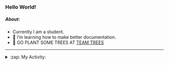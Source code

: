 ### Hello World!

##### About:
- Currently I am a student.
- 🌱 I’m learning how to make better documentation.
- 🌱 GO PLANT SOME TREES AT [TEAM TREES](https://teamtrees.org/)

---
<details>
  <summary>:zap: My Activity:</summary>
  
<!--START_SECTION:waka-->
![Code Time](http://img.shields.io/badge/Code%20Time-1%2C202%20hrs%2044%20mins-blue)

**I'm a Night 🦉** 

```text
🌞 Morning                1875 commits        ██░░░░░░░░░░░░░░░░░░░░░░░   09.98 % 
🌆 Daytime                6411 commits        █████████░░░░░░░░░░░░░░░░   34.12 % 
🌃 Evening                5406 commits        ███████░░░░░░░░░░░░░░░░░░   28.77 % 
🌙 Night                  5099 commits        ███████░░░░░░░░░░░░░░░░░░   27.14 % 
```
📅 **I'm Most Productive on Wednesday** 

```text
Monday                   2651 commits        ████░░░░░░░░░░░░░░░░░░░░░   14.11 % 
Tuesday                  2552 commits        ███░░░░░░░░░░░░░░░░░░░░░░   13.58 % 
Wednesday                4396 commits        ██████░░░░░░░░░░░░░░░░░░░   23.39 % 
Thursday                 2428 commits        ███░░░░░░░░░░░░░░░░░░░░░░   12.92 % 
Friday                   1962 commits        ███░░░░░░░░░░░░░░░░░░░░░░   10.44 % 
Saturday                 1641 commits        ██░░░░░░░░░░░░░░░░░░░░░░░   08.73 % 
Sunday                   3161 commits        ████░░░░░░░░░░░░░░░░░░░░░   16.82 % 
```


📊 **This Week I Spent My Time On** 

```text
🔥 Editors: 
VS Code                  4 hrs 32 mins       ██████████████░░░░░░░░░░░   54.77 % 
IntelliJ                 3 hrs 45 mins       ███████████░░░░░░░░░░░░░░   45.23 % 

🐱‍💻 Projects: 
CSE224-Fundamentals-of-An2 hrs 6 mins        ██████░░░░░░░░░░░░░░░░░░░   25.46 % 
givbacks-admin           1 hr 40 mins        █████░░░░░░░░░░░░░░░░░░░░   20.21 % 
file-utils               1 hr 40 mins        █████░░░░░░░░░░░░░░░░░░░░   20.18 % 
demo                     1 hr 36 mins        █████░░░░░░░░░░░░░░░░░░░░   19.37 % 
leetc                    1 hr 10 mins        ████░░░░░░░░░░░░░░░░░░░░░   14.16 % 
```


 Last Updated on 17/09/2023 03:10:05 UTC
<!--END_SECTION:waka-->
</details>
